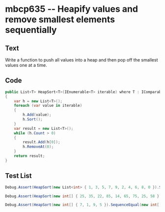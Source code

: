 # mbcp635 -- Heapify values and remove smallest elements sequentially

## Text

Write a function to push all values into a heap and then pop off the smallest values one at a time.

## Code

```csharp
public List<T> HeapSort<T>(IEnumerable<T> iterable) where T : IComparable<T>
{
    var h = new List<T>();
    foreach (var value in iterable)
    {
        h.Add(value);
        h.Sort();
    }
    var result = new List<T>();
    while (h.Count > 0)
    {
        result.Add(h[0]);
        h.RemoveAt(0);
    }
    return result;
}
```

## Test List

```csharp
Debug.Assert(HeapSort(new List<int> { 1, 3, 5, 7, 9, 2, 4, 6, 8, 0 }).SequenceEqual(new List<int> { 0, 1, 2, 3, 4, 5, 6, 7, 8, 9 }));
```

```csharp
Debug.Assert(HeapSort(new int[] { 25, 35, 22, 85, 14, 65, 75, 25, 58 }).SequenceEqual(new int[] { 14, 22, 25, 25, 35, 58, 65, 75, 85 }));
```

```csharp
Debug.Assert(HeapSort(new int[] { 7, 1, 9, 5 }).SequenceEqual(new int[] { 1, 5, 7, 9 }));
```
